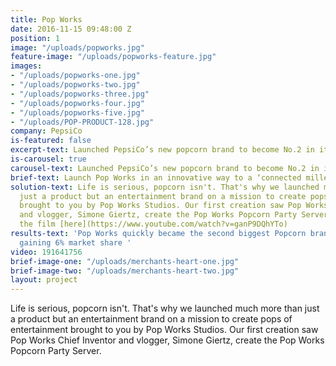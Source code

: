 ```yaml
---
title: Pop Works
date: 2016-11-15 09:48:00 Z
position: 1
image: "/uploads/popworks.jpg"
feature-image: "/uploads/popworks-feature.jpg"
images:
- "/uploads/popworks-one.jpg"
- "/uploads/popworks-two.jpg"
- "/uploads/popworks-three.jpg"
- "/uploads/popworks-four.jpg"
- "/uploads/popworks-five.jpg"
- "/uploads/POP-PRODUCT-128.jpg"
company: PepsiCo
is-featured: false
excerpt-text: Launched PepsiCo’s new popcorn brand to become No.2 in its first week
is-carousel: true
carousel-text: Launched PepsiCo’s new popcorn brand to become No.2 in its first week
brief-text: Launch Pop Works in an innovative way to a ‘connected millennial’ audience
solution-text: Life is serious, popcorn isn't. That's why we launched much more than
  just a product but an entertainment brand on a mission to create pops of entertainment
  brought to you by Pop Works Studios. Our first creation saw Pop Works Chief Inventor
  and vlogger, Simone Giertz, create the Pop Works Popcorn Party Server. Check out
  the film [here](https://www.youtube.com/watch?v=ganP9DQhYTo)
results-text: 'Pop Works quickly became the second biggest Popcorn brand on the market
  gaining 6% market share '
video: 191641756
brief-image-one: "/uploads/merchants-heart-one.jpg"
brief-image-two: "/uploads/merchants-heart-two.jpg"
layout: project
---
```


Life is serious, popcorn isn't. That's why we launched much more than just a product but an entertainment brand on a mission to create pops of entertainment brought to you by Pop Works Studios. Our first creation saw Pop Works Chief Inventor and vlogger, Simone Giertz, create the Pop Works Popcorn Party Server.